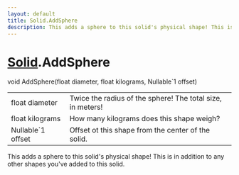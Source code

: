 ```yaml
---
layout: default
title: Solid.AddSphere
description: This adds a sphere to this solid's physical shape! This is in addition to any other shapes you've added to this solid.
---
```

# [Solid]({{site.url}}/Pages/Reference/Solid.html).AddSphere

<div class='signature' markdown='1'>
void AddSphere(float diameter, float kilograms, Nullable`1 offset)
</div>

|  |  |
|--|--|
|float diameter|Twice the radius of the sphere! The total             size, in meters!|
|float kilograms|How many kilograms does this shape weigh?|
|Nullable`1 offset|Offset ot this shape from the center of the             solid.|

This adds a sphere to this solid's physical shape! This
is in addition to any other shapes you've added to this solid.



